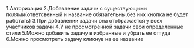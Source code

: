 1.Авторизация
2.Добавление задачи с существующими полями(ответсвенный и название обязательны,без них кнопка не будет работать)
3.При добавлении задачи она отображается у всех участников задачи
4.У не просмотренной задачи свои определенные стили
5.Можно добавить задачу в избранные и убрать ее оттуда
6.Можно просмотреть задачу кликнув на ее название

